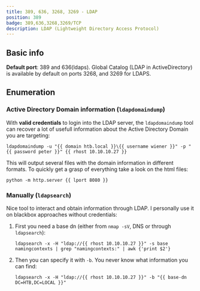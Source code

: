 ```yaml
---
title: 389, 636, 3268, 3269 - LDAP
position: 389
badge: 389,636,3268,3269/TCP
description: LDAP (Lightweight Directory Access Protocol)
---
```



## Basic info

**Default port**: 389 and 636(ldaps). Global Catalog (LDAP in ActiveDirectory) is available by default on ports 3268, and 3269 for LDAPS.

## Enumeration

### Active Directory Domain information (`ldapdomaindump`)

With **valid credentials** to login into the LDAP server, the `ldapdomaindump` tool can recover a lot of usefull information about the Active Directory Domain you are targeting:

```shell
ldapdomaindump -u "{{ domain htb.local }}\{{ username wiener }}" -p "{{ password peter }}" {{ rhost 10.10.10.27 }}
```

This will output several files with the domain information in different formats. To quickly get a grasp of everything take a look on the html files:

```shell
python -m http.server {{ lport 8080 }}
```

### Manually (`ldapsearch`)

Nice tool to interact and obtain information through LDAP.
I personally use it on blackbox approaches without credentials:

1. First you need a base dn (either from `nmap -sV`, DNS or through `ldapsearch`):

    ```shell
    ldapsearch -x -H "ldap://{{ rhost 10.10.10.27 }}" -s base namingcontexts | grep "namingcontexts:" | awk {'print $2'}
    ```

2. Then you can specify it with `-b`. You never know what information you can find:

    ```shell
    ldapsearch -x -H "ldap://{{ rhost 10.10.10.27 }}" -b "{{ base-dn DC=HTB,DC=LOCAL }}"
    ```
